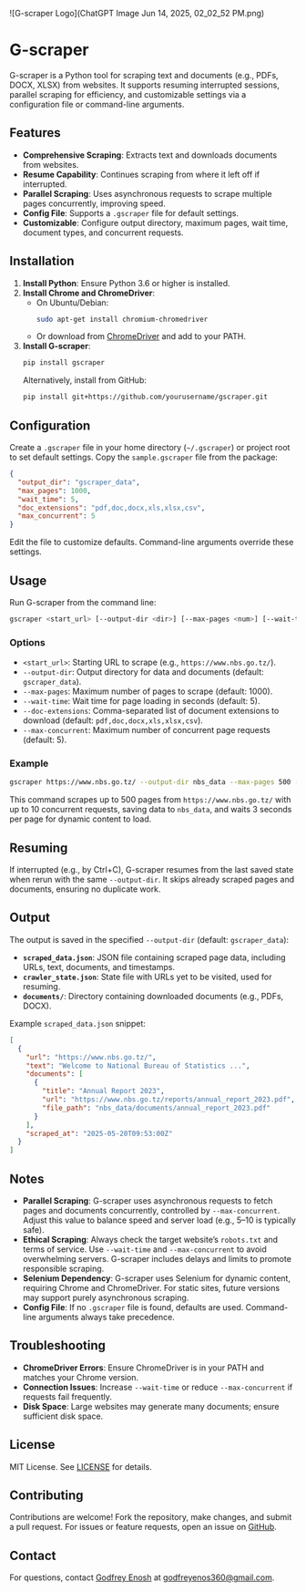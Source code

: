 ![G-scraper Logo](ChatGPT Image Jun 14, 2025, 02_02_52 PM.png)

# G-scraper

G-scraper is a Python tool for scraping text and documents (e.g., PDFs, DOCX, XLSX) from websites. It supports resuming interrupted sessions, parallel scraping for efficiency, and customizable settings via a configuration file or command-line arguments.

## Features

- **Comprehensive Scraping**: Extracts text and downloads documents from websites.
- **Resume Capability**: Continues scraping from where it left off if interrupted.
- **Parallel Scraping**: Uses asynchronous requests to scrape multiple pages concurrently, improving speed.
- **Config File**: Supports a `.gscraper` file for default settings.
- **Customizable**: Configure output directory, maximum pages, wait time, document types, and concurrent requests.

## Installation

1. **Install Python**: Ensure Python 3.6 or higher is installed.
2. **Install Chrome and ChromeDriver**:
   - On Ubuntu/Debian:
     ```bash
     sudo apt-get install chromium-chromedriver
     ```
   - Or download from [ChromeDriver](https://chromedriver.chromium.org/downloads) and add to your PATH.
3. **Install G-scraper**:
   ```bash
   pip install gscraper
   ```
   Alternatively, install from GitHub:
   ```bash
   pip install git+https://github.com/yourusername/gscraper.git
   ```

## Configuration

Create a `.gscraper` file in your home directory (`~/.gscraper`) or project root to set default settings. Copy the `sample.gscraper` file from the package:

```json
{
  "output_dir": "gscraper_data",
  "max_pages": 1000,
  "wait_time": 5,
  "doc_extensions": "pdf,doc,docx,xls,xlsx,csv",
  "max_concurrent": 5
}
```

Edit the file to customize defaults. Command-line arguments override these settings.

## Usage

Run G-scraper from the command line:

```bash
gscraper <start_url> [--output-dir <dir>] [--max-pages <num>] [--wait-time <seconds>] [--doc-extensions <exts>] [--max-concurrent <num>]
```

### Options

- `<start_url>`: Starting URL to scrape (e.g., `https://www.nbs.go.tz/`).
- `--output-dir`: Output directory for data and documents (default: `gscraper_data`).
- `--max-pages`: Maximum number of pages to scrape (default: 1000).
- `--wait-time`: Wait time for page loading in seconds (default: 5).
- `--doc-extensions`: Comma-separated list of document extensions to download (default: `pdf,doc,docx,xls,xlsx,csv`).
- `--max-concurrent`: Maximum number of concurrent page requests (default: 5).

### Example

```bash
gscraper https://www.nbs.go.tz/ --output-dir nbs_data --max-pages 500 --wait-time 3 --max-concurrent 10
```

This command scrapes up to 500 pages from `https://www.nbs.go.tz/` with up to 10 concurrent requests, saving data to `nbs_data`, and waits 3 seconds per page for dynamic content to load.

## Resuming

If interrupted (e.g., by Ctrl+C), G-scraper resumes from the last saved state when rerun with the same `--output-dir`. It skips already scraped pages and documents, ensuring no duplicate work.

## Output

The output is saved in the specified `--output-dir` (default: `gscraper_data`):

- **`scraped_data.json`**: JSON file containing scraped page data, including URLs, text, documents, and timestamps.
- **`crawler_state.json`**: State file with URLs yet to be visited, used for resuming.
- **`documents/`**: Directory containing downloaded documents (e.g., PDFs, DOCX).

Example `scraped_data.json` snippet:

```json
[
  {
    "url": "https://www.nbs.go.tz/",
    "text": "Welcome to National Bureau of Statistics ...",
    "documents": [
      {
        "title": "Annual Report 2023",
        "url": "https://www.nbs.go.tz/reports/annual_report_2023.pdf",
        "file_path": "nbs_data/documents/annual_report_2023.pdf"
      }
    ],
    "scraped_at": "2025-05-20T09:53:00Z"
  }
]
```

## Notes

- **Parallel Scraping**: G-scraper uses asynchronous requests to fetch pages and documents concurrently, controlled by `--max-concurrent`. Adjust this value to balance speed and server load (e.g., 5–10 is typically safe).
- **Ethical Scraping**: Always check the target website’s `robots.txt` and terms of service. Use `--wait-time` and `--max-concurrent` to avoid overwhelming servers. G-scraper includes delays and limits to promote responsible scraping.
- **Selenium Dependency**: G-scraper uses Selenium for dynamic content, requiring Chrome and ChromeDriver. For static sites, future versions may support purely asynchronous scraping.
- **Config File**: If no `.gscraper` file is found, defaults are used. Command-line arguments always take precedence.

## Troubleshooting

- **ChromeDriver Errors**: Ensure ChromeDriver is in your PATH and matches your Chrome version.
- **Connection Issues**: Increase `--wait-time` or reduce `--max-concurrent` if requests fail frequently.
- **Disk Space**: Large websites may generate many documents; ensure sufficient disk space.

## License

MIT License. See [LICENSE](LICENSE) for details.

## Contributing

Contributions are welcome! Fork the repository, make changes, and submit a pull request. For issues or feature requests, open an issue on [GitHub](https://github.com/Godie360/gscraper).

## Contact

For questions, contact [Godfrey Enosh](https://godfreyenosh.netlify.app/) at [godfreyenos360@gmail.com](godfreyenos360@gmail.com).
